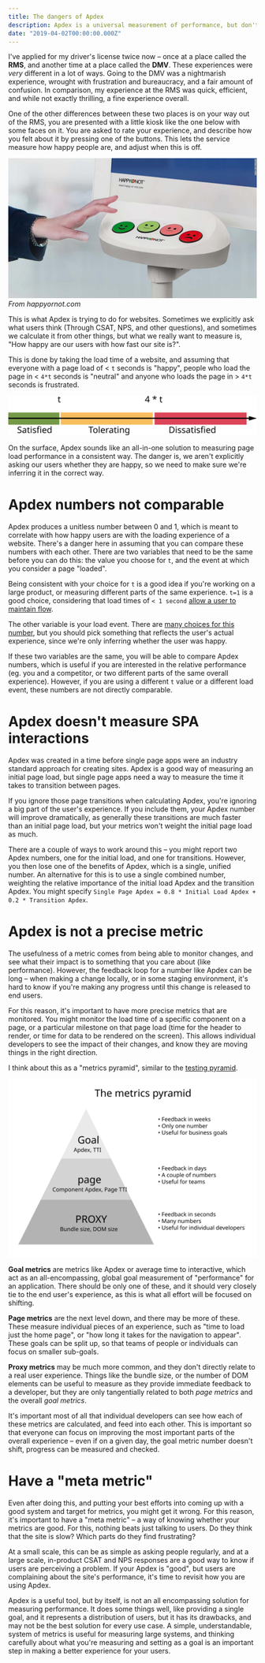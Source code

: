```yaml
---
title: The dangers of Apdex
description: Apdex is a universal measurement of performance, but don't be fooled into thinking that's enough.
date: "2019-04-02T00:00:00.000Z"
---
```


I've applied for my driver's license twice now – once at a place called the **RMS**, and another time at a place called the **DMV**. These experiences were *very* different in a lot of ways. Going to the DMV was a nightmarish experience, wrought with frustration and bureaucracy, and a fair amount of confusion. In comparison, my experience at the RMS was quick, efficient, and while not exactly thrilling, a fine experience overall.

One of the other differences between these two places is on your way out of the RMS, you are presented with a little kiosk like the one below with some faces on it. You are asked to rate your experience, and describe how you felt about it by pressing one of the buttons. This lets the service measure how happy people are, and adjust when this is off.

![happy or not kiosk](./happy-or-not.jpg)
*From happyornot.com*

This is what Apdex is trying to do for websites. Sometimes we explicitly ask what users think (Through CSAT, NPS, and other questions), and sometimes we calculate it from other things, but what we really want to measure is, "How happy are our users with how fast our site is?".

This is done by taking the load time of a website, and assuming that everyone with a page load of < `t` seconds is "happy", people who load the page in < `4*t` seconds is "neutral" and anyone who loads the page in > `4*t` seconds is frustrated.


![A diagram of how apdex is calculated, with times less than t being "satisfied", times less than 4*t being "tolerating", and times greater than 4*t being "satisfied"](./apdex-diagram.svg)

On the surface, Apdex sounds like an all-in-one solution to measuring page load performance in a consistent way. The danger is, we aren't explicitly asking our users whether they are happy, so we need to make sure we're inferring it in the correct way. 

# Apdex numbers not comparable

Apdex produces a unitless number between 0 and 1, which is meant to correlate with how happy users are with the loading experience of a website. There's a danger here in assuming that you can compare these numbers with each other. There are two variables that need to be the same before you can do this: the value you choose for `t`, and the event at which you consider a page "loaded".

Being consistent with your choice for `t` is a good idea if you're working on a large product, or measuring different parts of the same experience. `t=1` is a good choice, considering that load times of `< 1 second` [allow a user to maintain flow](/the-case-for-performance/#user-happiness).

The other variable is your load event. There are [many choices for this number](/choosing-a-metric/#metric-choices), but you should pick something that reflects the user's actual experience, since we're only inferring whether the user was happy.

If these two variables are the same, you will be able to compare Apdex numbers, which is useful if you are interested in the relative performance (eg. you and a competitor, or two different parts of the same overall experience). However, if you are using a different `t` value or a different load event, these numbers are not directly comparable.

# Apdex doesn't measure SPA interactions

Apdex was created in a time before single page apps were an industry standard approach for creating sites. Apdex is a good way of measuring an initial page load, but single page apps need a way to measure the time it takes to transition between pages.

If you ignore those page transitions when calculating Apdex, you're ignoring a big part of the user's experience. If you include them, your Apdex number will improve dramatically, as generally these transitions are much faster than an initial page load, but your metrics won't weight the initial page load as much.

There are a couple of ways to work around this – you might report two Apdex numbers, one for the initial load, and one for transitions. However, you then lose one of the benefits of Apdex, which is a single, unified number. An alternative for this is to use a single combined number, weighting the relative importance of the initial load Apdex and the transition Apdex. You might specify `Single Page Apdex = 0.8 * Initial Load Apdex + 0.2 * Transition Apdex`.

# Apdex is not a precise metric

The usefulness of a metric comes from being able to monitor changes, and see what their impact is to something that you care about (like performance). However, the feedback loop for a number like Apdex can be long – when making a change locally, or in some staging environment, it's hard to know if you're making any progress until this change is released to end users.

For this reason, it's important to have more precise metrics that are monitored. You might monitor the load time of a specific component on a page, or a particular milestone on that page load (time for the header to render, or time for data to be rendered on the screen). This allows individual developers to see the impact of their changes, and know they are moving things in the right direction.

I think about this as a "metrics pyramid", similar to the [testing pyramid](https://martinfowler.com/bliki/TestPyramid.html).

![The metrics pyramid: "Goal" metrics such as Apdex and TTI, "Page" metrics such as component apdex and Page TTI, and "Proxy" metrics such as Bundle size and DOM size](./metrics-pyramid.svg)

**Goal metrics** are metrics like Apdex or average time to interactive, which act as an all-encompassing, global goal measurement of "performance" for an application. There should be only one of these, and it should very closely tie to the end user's experience, as this is what all effort will be focused on shifting.

**Page metrics** are the next level down, and there may be more of these. These measure individual pieces of an experience, such as "time to load just the home page", or "how long it takes for the navigation to appear". These goals can be split up, so that teams of people or individuals can focus on smaller sub-goals.

**Proxy metrics** may be much more common, and they don't directly relate to a real user experience. Things like the bundle size, or the number of DOM elements can be useful to measure as they provide immediate feedback to a developer, but they are only tangentially related to both *page metrics* and the overall *goal metrics*.

It's important most of all that individual developers can see how each of these metrics are calculated, and feed into each other. This is important so that everyone can focus on improving the most important parts of the overall experience – even if on a given day, the goal metric number doesn't shift, progress can be measured and checked.

# Have a "meta metric"

Even after doing this, and putting your best efforts into coming up with a good system and target for metrics, you might get it wrong. For this reason, it's important to have a "meta metric" – a way of knowing whether your metrics are good. For this, nothing beats just talking to users. Do they think that the site is slow? Which parts do they find frustrating?

At a small scale, this can be as simple as asking people regularly, and at a large scale, in-product CSAT and NPS responses are a good way to know if users are perceiving a problem. If your Apdex is "good", but users are complaining about the site's performance, it's time to revisit how you are using Apdex.

Apdex is a useful tool, but by itself, is not an all encompassing solution for measuring performance. It does some things well, like providing a single goal, and it represents a distribution of users, but it has its drawbacks, and may not be the best solution for every use case. A simple, understandable, system of metrics is useful for measuring large systems, and thinking carefully about what you're measuring and setting as a goal is an important step in making a better experience for your users.